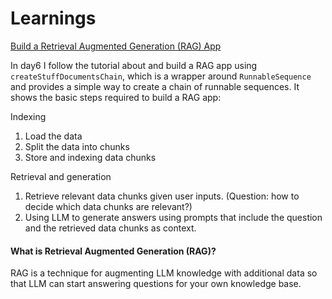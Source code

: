# Learnings

[Build a Retrieval Augmented Generation (RAG) App](https://js.langchain.com/docs/tutorials/rag/)

In day6 I follow the tutorial about and build a RAG app using `createStuffDocumentsChain`, which is a wrapper around `RunnableSequence` and provides a simple way to create a chain of runnable sequences.
It shows the basic steps required to build a RAG app: 

Indexing
1. Load the data
2. Split the data into chunks
3. Store and indexing data chunks

Retrieval and generation
1. Retrieve relevant data chunks given user inputs. (Question: how to decide which data chunks are relevant?)
2. Using LLM to generate answers using prompts that include the question and the retrieved data chunks as context.

#### What is Retrieval Augmented Generation (RAG)?
RAG is a technique for augmenting LLM knowledge with additional data so that LLM can start answering questions for your own knowledge base.


